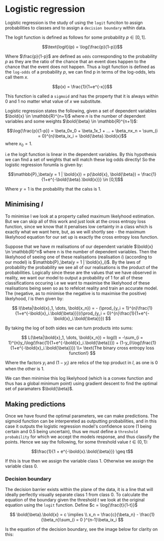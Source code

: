 # Logistic regression

Logistic regression is the study of using the `logit` funciton to assign probabilities to classes and to assign a `decision boundary` within data.

The logit function is defined as follows for some probability $p \in [0,1]$.

$$\text{logit}(p) = 
\log{\frac{p}{1-p}}$$

Where $\frac{p}{1-p}$ are defined as `odds` corresponding to the probability $p$ as they are the ratio of the chance that an event does happen to the chance that the event does not happen. Thus a logit function is defined as the `log-odds` of a probability $p$, we can find p in terms of the log-odds, lets call them $x$.

$$p(x) = \frac{1}{1+e^{-x}}$$

This function is called a `sigmoid` and has the property that it is always within $0$ and $1$ no matter what value of $x$ we substitute.

Logistic regression states the following, given a set of dependent variables $\bold{x} \in \mathbb{R}^{n+1}$ where $n$ is the number of dependent variables and some weights $\bold{\beta} \in \mathbb{R}^{n+1}$:

$$\log{\frac{p}{1-p}} = \beta_0x_0 + \beta_1x_1 + ... + \beta_nx_n = \sum_{i = 0}^{n}\beta_ix_i = \bold{\beta}.\bold{x}$$ where $x_0 = 1$. 

i.e the logit function is linear in the dependent variables. By this hypothesis we can find a set of weights that will match these log odds directly! So the logistic regression forumla is given by:

$$\mathbb{P}_\beta(y = 1 | \bold{x}) = p(\bold{x}, \bold{\beta}) = \frac{1}{1+e^{-\bold{\beta}.\bold{x}}} \in [0,1]$$

Where $y = 1$ is the probability that the calss is 1.

## Minimising $l$

To minimise l we look at a property called maximum likelyhood estimation. But we can skip all of this work and just look at the cross entropy loss function, since we know that it penalises low certainty in a class which is exactly what we want here, but, as we will shortly see - the maximum likelyhood equation for our set up is exactly the cross entropy loss function.

Suppose that we have $m$ realisations of our dependent variable $\bold{x} \in \mathbb{R}^n$ where n is the number of dependent variables. Then the likelyhood of seeing one of these realisations (realisation $i$) (according to our model) is $\mathbb{P}_\beta(y = 1 | \bold{x}_i)$. By the laws of probability the probability we see all of our realisations is the product of the probabilities. Logically since these are the values that we have observed in reality, we want our model to output a probability of 1 for all of these classifications occuring i.e we want to maximise the likelyhood of these realisations being seen so as to refelcet reality and train an accurate model. The (negative, as to minimise the negative is to maximise the positive) likelyhood, $l$ is then given by:

$$
l(\beta|\bold{x}_1, \dots, \bold{x_n}) = - (\prod_{y_i = 1}^{n}\frac{1}{1+e^{-\bold{x}_i.\bold{\beta}}})(\prod_{y_i = 0}^{n}\frac{1}{1+e^{-\bold{x}_i.\bold{\beta}}})
$$

By taking the log of both sides we can turn products into sums:

$$
L(\beta|\bold{x}_1, \dots, \bold{x_n}) = log(l) = -\sum_{i = 1}^{n}y_i\log(\frac{1}{1+e^{-\bold{x}_i.\bold{\beta}}}) + (1-y_i)\log(\frac{1}{1+e^{-\bold{x}_i.\bold{\beta}}}) \\= \text{The binary cross entropy loss function!}
$$

Where the factors $y_i$ and $(1-y_i)$ are relics of the top product in $l$, as one is $0$ when the other is $1$.

We can then minimise this log likelyhood (which is a convex function and thus has a global minimum point) using gradient descent to find the optimal set of paramaters $\bold{\beta}$.

## Making predictions

Once we have found the optimal parameters, we can make predictions. The sigmoid function can be interpereted as outputting probabilities, and in this case it outputs the logistic regression model's confidence score ($1$ being certain and $0.5$ being uncertain), thus we must define a `threshold probability` for which we accept the models response, and thus classify the points. Hence we say the following, for some threshold value $t \in (0,1)$:

$$\frac{1}{1 + e^{-\bold{x}.\bold{\beta}}} \geq t$$

If this is true then we assign the variable class $1$. Otherwise we assign the variable class $0$.

### Decision boundary

The decision barrier exists within the plane of the data, it is a line that will ideally perfectly visually separate class $1$ from class $0$. To calculate the equation of the boundary given the threshold $t$ we look at the original equation using the `logit` function. Define $c = \log{\frac{t}{1-t}}$

$$
\bold{\beta}.\bold{x} = c \implies \\
x_n = \frac{c}{\beta_n} - \frac{1}{\beta_n}\sum_{i = 0 }^{n-1}\beta_ix_i
$$

Is the equation of the decision boundary, see the image below for clarity on this:

